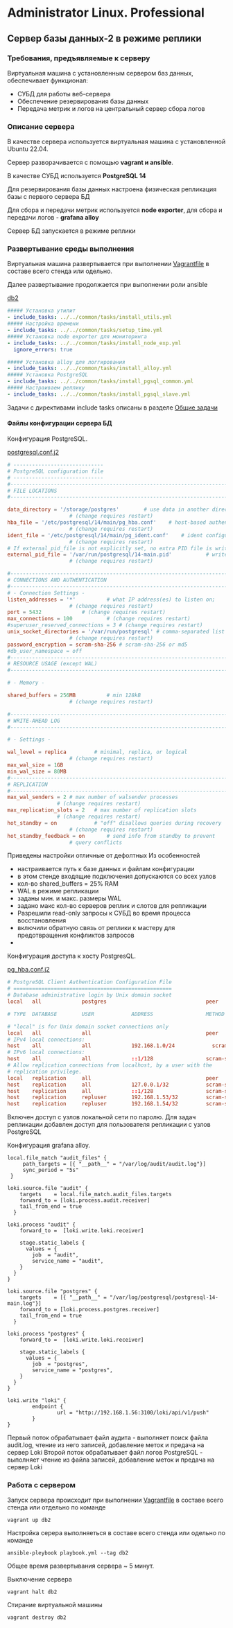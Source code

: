 # Administrator Linux. Professional

## Сервер базы данных-2 в режиме реплики

### Требования, предъявляемые к серверу

Виртуальная машина с установленным сервером баз данных, обеспечивает функционал:

- СУБД для работы веб-сервера
- Обеспечение резервирования базы данных 
- Передача метрик и логов на центральный сервер сбора логов

### Описание сервера

В качестве сервера используется виртуальная машина с установленной Ubuntu 22.04.

Сервер разворачивается с помощью **vagrant и ansible**.

В качестве СУБД используется **PostgreSQL 14**

Для резервирования базы данных настроена физическая репликация базы с первого сервера БД

Для сбора и передачи метрик используется **node exporter**, для сбора и передачи логов - **grafana alloy**

Сервер БД запускается в режиме реплики

### Развертывание среды выполнения

Виртуальная машина развертывается при выполнении [Vagrantfile](https://github.com/anashoff/otus/blob/master/project/Vagrantfile) в составе всего стенда или одельно.

Далее развертывание продолжается при выполнении роли ansible

 [db2](https://github.com/anashoff/otus/blob/master/project/roles/db2-slave/tasks/main.yaml)

```yaml
##### Установка утилит
- include_tasks: ../../common/tasks/install_utils.yml
##### Настройка времени
- include_tasks: ../../common/tasks/setup_time.yml
##### Установка node exporter для мониторинга
- include_tasks: ../../common/tasks/install_node_exp.yml
  ignore_errors: true

##### Установка alloy для логгирования
- include_tasks: ../../common/tasks/install_alloy.yml
##### Установка PostgreSQL
- include_tasks: ../../common/tasks/install_pgsql_common.yml
##### Настраиваем реплику
- include_tasks: ../../common/tasks/install_pgsql_slave.yml 
```

Задачи с директивами include tasks описаны в разделе [Общие задачи](https://github.com/anashoff/otus/tree/master/project/roles/common#readme) 

#### Файлы конфигурации сервера БД

Конфигурация PostgreSQL.

[postgresql.conf.j2](https://github.com/anashoff/otus/blob/master/project/templates/postgresql.conf.j2)


```conf
# -----------------------------
# PostgreSQL configuration file
# -----------------------------
#------------------------------------------------------------------------------
# FILE LOCATIONS
#------------------------------------------------------------------------------

data_directory = '/storage/postgres'		# use data in another directory
					# (change requires restart)
hba_file = '/etc/postgresql/14/main/pg_hba.conf'	# host-based authentication file
					# (change requires restart)
ident_file = '/etc/postgresql/14/main/pg_ident.conf'	# ident configuration file
					# (change requires restart)
# If external_pid_file is not explicitly set, no extra PID file is written.
external_pid_file = '/var/run/postgresql/14-main.pid'			# write an extra PID file
					# (change requires restart)

#------------------------------------------------------------------------------
# CONNECTIONS AND AUTHENTICATION
#------------------------------------------------------------------------------
# - Connection Settings -
listen_addresses = '*'   		# what IP address(es) to listen on;
					# (change requires restart)
port = 5432				# (change requires restart)
max_connections = 100			# (change requires restart)
#superuser_reserved_connections = 3	# (change requires restart)
unix_socket_directories = '/var/run/postgresql'	# comma-separated list of directories
					# (change requires restart)
password_encryption = scram-sha-256	# scram-sha-256 or md5
#db_user_namespace = off
#------------------------------------------------------------------------------
# RESOURCE USAGE (except WAL)
#------------------------------------------------------------------------------

# - Memory -

shared_buffers = 256MB			# min 128kB
					# (change requires restart)

#------------------------------------------------------------------------------
# WRITE-AHEAD LOG
#------------------------------------------------------------------------------

# - Settings -

wal_level = replica			# minimal, replica, or logical
					# (change requires restart)
max_wal_size = 1GB
min_wal_size = 80MB
#------------------------------------------------------------------------------
# REPLICATION
#------------------------------------------------------------------------------
max_wal_senders = 2	# max number of walsender processes
				# (change requires restart)
max_replication_slots = 2 	# max number of replication slots
				# (change requires restart)
hot_standby = on			# "off" disallows queries during recovery
					# (change requires restart)
hot_standby_feedback = on		# send info from standby to prevent
					# query conflicts
```
 Приведены настройки отличные от дефолтных 
 Из особенностей 
 - настраивается путь к базе данных и файлам конфигурации
 - в этом стенде входящие подключения допускаются со всех узлов
 - кол-во shared_buffers = 25% RAM
 - WAL в режиме репликации
 - заданы мин. и макс. размеры WAL
 - задано макс кол-во серверов реплик и слотов для репликации
 - Разрешили read-only запросы к СУБД во время процесса восстановления
 - включили обратную связь от реплики к мастеру для предотвращения конфликтов запросов
 - 
Конфигурация доступа к хосту PostgresQL. 

[pg_hba.conf.j2](https://github.com/anashoff/otus/blob/master/project/templates/pg_hba.conf.j2)

```conf
# PostgreSQL Client Authentication Configuration File
# ===================================================
# Database administrative login by Unix domain socket
local   all             postgres                                peer

# TYPE  DATABASE        USER            ADDRESS                 METHOD

# "local" is for Unix domain socket connections only
local   all             all                                     peer
# IPv4 local connections:
host    all             all             192.168.1.0/24	          scram-sha-256
# IPv6 local connections:
host    all             all             ::1/128                 scram-sha-256
# Allow replication connections from localhost, by a user with the
# replication privilege.
local   replication     all                                     peer
host    replication     all             127.0.0.1/32            scram-sha-256
host    replication     all             ::1/128                 scram-sha-256
host    replication     repluser        192.168.1.53/32         scram-sha-256
host    replication     repluser        192.168.1.54/32         scram-sha-256
```
Включен доступ с узлов локальной сети по паролю.
Для задач репликации добавлен доступ для пользователя репликации с узлов PostgreSQL


Конфигурация grafana alloy. 

```jinja
local.file_match "audit_files" {
     path_targets = [{ "__path__" = "/var/log/audit/audit.log"}]
     sync_period = "5s"
 }

loki.source.file "audit" {
    targets    = local.file_match.audit_files.targets
    forward_to = [loki.process.audit.receiver]
    tail_from_end = true
  }

loki.process "audit" {
    forward_to =  [loki.write.loki.receiver]

    stage.static_labels {
      values = {
        job  = "audit",
        service_name = "audit",
    }
  }
}

loki.source.file "postgres" {
    targets    = [{ "__path__" = "/var/log/postgresql/postgresql-14-main.log"}]
    forward_to = [loki.process.postgres.receiver]
    tail_from_end = true
  }

loki.process "postgres" {
    forward_to =  [loki.write.loki.receiver]

    stage.static_labels {
      values = {
        job  = "postgres",
        service_name = "postgres",
    }
  }
}

loki.write "loki" {
        endpoint {
                url = "http://192.168.1.56:3100/loki/api/v1/push"
        }
}
```
Первый поток обрабатывает файл аудита - выполняет поиск файла audit.log, чтение из него записей, добавление меток и предача на сервер Loki
Второй поток обрабатывает файл логов PostgreSQL - выполняет чтение из файла записей, добавление меток и предача на сервер Loki

### Работа с сервером

Запуск сервера происходит при выполнении [Vagrantfile](https://github.com/anashoff/otus/blob/master/project/Vagrantfile) в составе всего стенда или отдельно по команде

```vagrant up db2```

Настройка серера выполняеться в составе всего стенда или одельно по команде

```ansible-pleybook playbook.yml --tag db2```

Общее время развертывания сервера ~ 5 минут.

Выключение сервера 

```vagrant halt db2```

Стирание виртуальной машины

```vagrant destroy db2```
